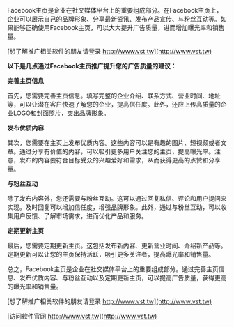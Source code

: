 Facebook主页是企业在社交媒体平台上的重要组成部分。在Facebook主页上，企业可以展示自己的品牌形象、分享最新资讯、发布产品宣传、与粉丝互动等。如果能够正确使用Facebook主页，可以大大提升广告质量，进而增加曝光率和销售量。

[想了解推广相关软件的朋友请登录 http://www.vst.tw](http://www.vst.tw)

**以下是几点通过Facebook主页推广提升您的广告质量的建议：**

**完善主页信息**

首先，您需要完善主页信息。填写完整的企业介绍、联系方式、营业时间、地址等，可以让潜在客户快速了解您的企业，提高信任度。此外，还应上传高质量的企业LOGO和封面照片，突出品牌形象。

**发布优质内容**

其次，您需要在主页上发布优质内容。这些内容可以是有趣的图片、短视频或者文章。通过分享有价值的内容，可以吸引更多用户关注您的主页，提高曝光率。注意，发布的内容要符合目标受众的兴趣爱好和需求，从而获得更高的点赞和分享量。

**与粉丝互动**

除了发布内容外，您还需要与粉丝互动。这可以通过回复私信、评论和用户提问来实现。及时回复可以增加信任度，增强品牌形象。此外，通过与粉丝互动，可以收集用户反馈、了解市场需求，进而优化产品和服务。

**定期更新主页**

最后，您需要定期更新主页。这包括发布新内容、更新营业时间、介绍新产品等。定期更新可以让您的主页保持活跃，吸引更多关注者，提高曝光率和销售量。

总之，Facebook主页是企业在社交媒体平台上的重要组成部分。通过完善主页信息、发布优质内容、与粉丝互动以及定期更新主页，可以提高广告质量，获得更高的曝光率和销售量。

[想了解推广相关软件的朋友请登录 http://www.vst.tw](http://www.vst.tw)


[访问软件官网 http://www.vst.tw](http://www.vst.tw)
